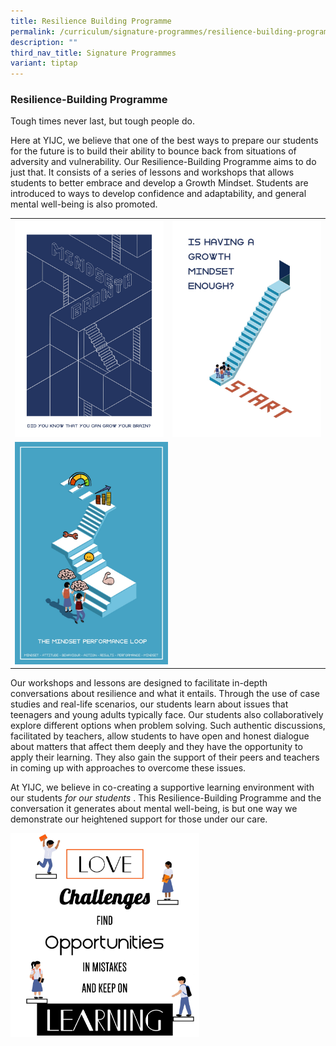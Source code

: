 ```yaml
---
title: Resilience Building Programme
permalink: /curriculum/signature-programmes/resilience-building-programme/
description: ""
third_nav_title: Signature Programmes
variant: tiptap
---
```

<h3><strong>Resilience-Building Programme</strong></h3><p>Tough times never last, but tough people do.&nbsp;</p><p>Here at YIJC, we believe that one of the best ways to prepare our students for the future is to build their ability to bounce back from situations of adversity and vulnerability. Our Resilience-Building Programme aims to do just that. It consists of a series of lessons and workshops that allows students to better embrace and develop a Growth Mindset. Students are introduced to ways to develop confidence and adaptability, and general mental well-being is also promoted.</p><table><tbody><tr><th rowspan="1" colspan="1"><div class="isomer-image-wrapper"><img style="width: 100%;" height="auto" width="100%" alt="" src="/images/rbp1.jpg"></div></th><th rowspan="1" colspan="1"><div class="isomer-image-wrapper"><img style="width: 100%;" height="auto" width="100%" alt="" src="/images/rbp2.jpg"></div></th></tr><tr><td rowspan="2" colspan="2"><div class="isomer-image-wrapper"><img style="width: 50%;" height="auto" width="100%" alt="" src="/images/rbp3.jpg"></div></td></tr><tr></tr></tbody></table><p>Our workshops and lessons are designed to facilitate in-depth conversations about resilience and what it entails. Through the use of case studies and real-life scenarios, our students learn about issues that teenagers and young adults typically face. Our students also collaboratively explore different options when problem solving. Such authentic discussions, facilitated by teachers, allow students to have open and honest dialogue about matters that affect them deeply and they have the opportunity to apply their learning. They also gain the support of their peers and teachers in coming up with approaches to overcome these issues.</p><p>At YIJC, we believe in co-creating a supportive learning environment with our students&nbsp;<em>for our students</em>&nbsp;. This Resilience-Building Programme and the conversation it generates about mental well-being, is but one way we demonstrate our heightened support for those under our care.</p><div class="isomer-image-wrapper"><img style="width: 60%;" height="auto" width="100%" src="/images/rbp4.jpg"></div><p></p>